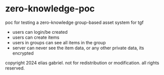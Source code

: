 # zero-knowledge-poc

poc for testing a zero-knowledge group-based asset system for tgf

- users can login/be created
- users can create items
- users in groups can see all items in the group
- server can never see the item data, or any other private data, its encrypted

copyright 2024 elias gabriel. not for redistribution or modification. all rights reserved.
